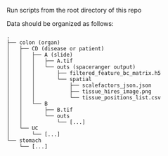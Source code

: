 Run scripts from the root directory of this repo

Data should be organized as follows:
```
.
├── colon (organ)
│   ├── CD (disease or patient)
│   │   ├── A (slide)
│   │   │   ├── A.tif
│   │   │   └── outs (spaceranger output)
│   │   │       ├── filtered_feature_bc_matrix.h5
│   │   │       └── spatial
│   │   │           ├── scalefactors_json.json
│   │   │           ├── tissue_hires_image.png
│   │   │           └── tissue_positions_list.csv
│   │   └── B
│   │       ├── B.tif
│   │       └── outs
│   │           └── [...]
│   └── UC
│       └── [...]
└── stomach
    └── [...]
```
